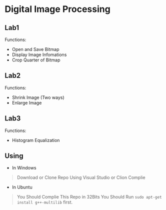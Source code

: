 # Digital Image Processing

## Lab1

Functions: 

* Open and Save Bitmap
* Display Image Infomations
* Crop Quarter of Bitmap

## Lab2

Functions:

* Shrink Image (Two ways)
* Enlarge Image

## Lab3

Functions:

* Histogram Equalization

## Using

* In Windows

> Download or Clone Repo
> Using Visual Studio or Clion Complie

* In Ubuntu

> You Should Complie This Repo in 32Bits
You Should Run ```sudo apt-get install g++-multilib``` first.

